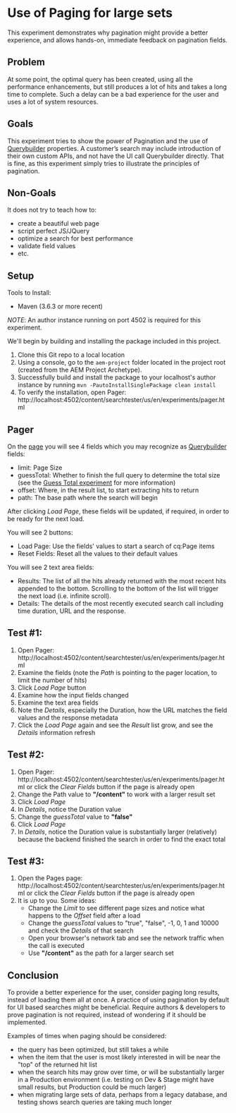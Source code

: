 # Use of Paging for large sets

This experiment demonstrates why pagination might provide a better experience, and allows hands-on, immediate feedback
on pagination fields.

## Problem
At some point, the optimal query has been created, using all the performance enhancements, but still produces a lot
of hits and takes a long time to complete. Such a delay can be a bad experience for the user and uses a lot of 
system resources. 

## Goals
This experiment tries to show the power of Pagination and the use of [Querybuilder](https://helpx.adobe.com/experience-manager/6-5/sites/developing/using/reference-materials/javadoc/com/day/cq/search/QueryBuilder.html)
properties.  A customer’s search may include introduction of their own custom APIs, and not have the UI call
Querybuilder directly.  That is fine, as this experiment simply tries to illustrate the principles of pagination. 

## Non-Goals
It does not try to teach how to:
 * create a beautiful web page
 * script perfect JS/JQuery
 * optimize a search for best performance
 * validate field values
 * etc.

## Setup
Tools to Install:
* Maven (3.6.3 or more recent)

_NOTE_: An author instance running on port 4502 is required for this experiment.

We'll begin by building and installing the package included in this project.

1. Clone this Git repo to a local location
1. Using a console, go to the `aem-project` folder located in the project root (created from the AEM Project Archetype).
1. Successfully build and install the package to your localhost's author instance by running `mvn -PautoInstallSinglePackage clean install`
1. To verify the installation, open Pager: http://localhost:4502/content/searchtester/us/en/experiments/pager.html

## Pager 
On the [page](http://localhost:4502/content/searchtester/us/en/experiments/pager.html) you will see 4 fields which
you may recognize as
[Querybuilder](https://helpx.adobe.com/experience-manager/6-5/sites/developing/using/reference-materials/javadoc/com/day/cq/search/QueryBuilder.html)
fields:

* limit: Page Size
* guessTotal: Whether to finish the full query to determine the total size (see the [Guess Total experiment](https://github.com/adobe/aem-search-experiments/tree/master/experiments/large-result-sets) for more information)
* offset: Where, in the result list, to start extracting hits to return 
* path: The base path where the search will begin

After clicking _Load Page_, these fields will be updated, if required, in order to be ready for the next load.

You will see 2 buttons:

* Load Page: Use the fields' values to start a search of cq:Page items
* Reset Fields: Reset all the values to their default values

You will see 2 text area fields:

* Results: The list of all the hits already returned with the most recent hits appended to the bottom. Scrolling to the bottom of the list will trigger the next load (i.e. infinite scroll).
* Details: The details of the most recently executed search call including time duration, URL and the response.

## Test #1: 
1. Open Pager: http://localhost:4502/content/searchtester/us/en/experiments/pager.html
1. Examine the fields (note the _Path_ is pointing to the pager location, to limit the number of hits)
1. Click _Load Page_ button 
1. Examine how the input fields changed 
1. Examine the text area fields
1. Note the _Details_, especially the Duration, how the URL matches the field values and the response metadata
1. Click the _Load Page_ again and see the _Result_ list grow, and see the _Details_ information refresh

## Test #2:
1. Open Pager: http://localhost:4502/content/searchtester/us/en/experiments/pager.html or click the _Clear Fields_
button if the page is already open
1. Change the Path value to **"/content"** to work with a larger result set
1. Click _Load Page_
1. In _Details_, notice the Duration value
1. Change the _guessTotal_ value to **"false"**
1. Click _Load Page_
1. In _Details_, notice the Duration value is substantially larger (relatively) because the backend finished the search in order to find the exact total

## Test #3:
1. Open the Pages page: http://localhost:4502/content/searchtester/us/en/experiments/pager.html or click the
_Clear Fields_ button if the page is already open
1. It is up to you.  Some ideas:
    * Change the _Limit_ to see different page sizes and notice what happens to the _Offset_ field after a load
    * Change the _guessTotal_ values to "true", "false", -1, 0, 1 and 10000 and check the _Details_ of that search
    * Open your browser's network tab and see the network traffic when the call is executed
    * Use **"/content"** as the path for a larger search set

## Conclusion
To provide a better experience for the user, consider paging long results, instead of loading them all at once.
A practice of using pagination by default for UI based searches might be beneficial.  Require authors & developers to
prove pagination is not required, instead of wondering if it should be implemented.

Examples of times when paging should be considered:

* the query has been optimized, but still takes a while
* when the item that the user is most likely interested in will be near the "top" of the returned hit list
* when the search hits may grow over time, or will be substantially larger in a Production environment (i.e. testing on Dev & Stage might have small results, but Production could be much larger)
* when migrating large sets of data, perhaps from a legacy database, and testing shows search queries are taking much longer
